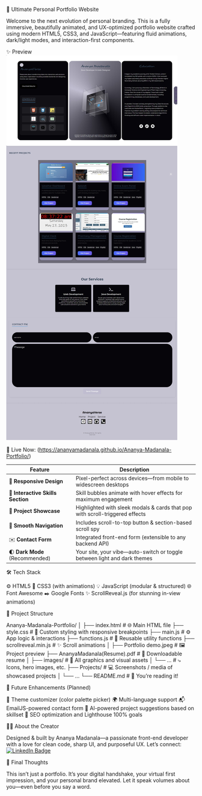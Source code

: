 🌟 Ultimate Personal Portfolio Website

Welcome to the next evolution of personal branding. This is a fully immersive, beautifully animated, and UX-optimized portfolio website crafted using modern HTML5, CSS3, and JavaScript—featuring fluid animations, dark/light modes, and interaction-first components.

✨ Preview
![img alt](https://github.com/AnanyaMadanala/Ananya-Madanala-Portfolio/blob/main/Portfolio%20demo.jpeg?raw=true)

🔗 Live Now: (https://ananyamadanala.github.io/Ananya-Madanala-Portfolio/)

| Feature                           | Description                                                                  |
| --------------------------------- | ---------------------------------------------------------------------------- |
| 🎨 **Responsive Design**          | Pixel-perfect across devices—from mobile to widescreen desktops              |
| 🧠 **Interactive Skills Section** | Skill bubbles animate with hover effects for maximum engagement              |
| 📁 **Project Showcase**           | Highlighted with sleek modals & cards that pop with scroll-triggered effects |
| 🧭 **Smooth Navigation**          | Includes scroll-to-top button & section-based scroll spy                     |
| ✉️ **Contact Form**               | Integrated front-end form (extensible to any backend API)                    |
| 🌓 **Dark Mode** (Recommended)    | Your site, your vibe—auto-switch or toggle between light and dark themes     |

🛠️ Tech Stack

⚙️ HTML5
🎨 CSS3 (with animations)
💡 JavaScript (modular & structured)
🌐 Font Awesome
✒️ Google Fonts
✨ ScrollReveal.js (for stunning in-view animations)

📁 Project Structure

Ananya-Madanala-Portfolio/
│
├── index.html                  # 🌐 Main HTML file
├── style.css                   # 🎨 Custom styling with responsive breakpoints
├── main.js                     # ⚙️ App logic & interactions
├── functions.js                # 🔁 Reusable utility functions
├── scrollreveal.min.js         # ✨ Scroll animations
│
├── Portfolio demo.jpeg         # 🖼️ Project preview
├── AnanyaMadanala(Resume).pdf  # 📄 Downloadable resume
│
├── images/                     # 📸 All graphics and visual assets
│   └── ...                     #   ⤷ Icons, hero images, etc.
├── Projects/                   # 💻 Screenshots / media of showcased projects
│   └── ...
└── README.md                   # 🧾 You’re reading it!

🚀 Future Enhancements (Planned)

🌈 Theme customizer (color palette picker)
🌍 Multi-language support
📬 EmailJS-powered contact form
🧠 AI-powered project suggestions based on skillset
🎯 SEO optimization and Lighthouse 100% goals

👩‍💻 About the Creator

Designed & built by Ananya Madanala—a passionate front-end developer with a love for clean code, sharp UI, and purposeful UX.
Let’s connect: [![LinkedIn Badge](https://img.shields.io/badge/-Ananya%20Madanala-blue?style=flat-square&logo=Linkedin&logoColor=white&link=https://www.linkedin.com/in/ananya-madanala-0419242ba)](https://www.linkedin.com/in/ananya-madanala-0419242ba)

🏁 Final Thoughts

This isn’t just a portfolio. It’s your digital handshake, your virtual first impression, and your personal brand elevated.
Let it speak volumes about you—even before you say a word.

